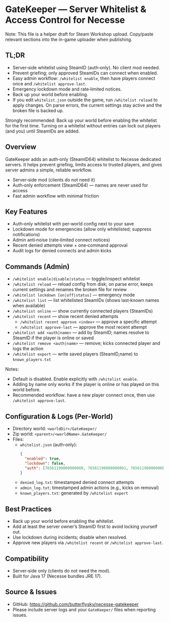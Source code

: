 # GateKeeper — Server Whitelist & Access Control for Necesse

Note: This file is a helper draft for Steam Workshop upload. Copy/paste relevant sections into the in-game uploader when publishing.

## TL;DR
- Server‑side whitelist using SteamID (auth‑only). No client mod needed.
- Prevent griefing; only approved SteamIDs can connect when enabled.
- Easy admin workflow: `/whitelist enable`, then have players connect once and `/whitelist approve-last`.
- Emergency lockdown mode and rate‑limited notices.
- Back up your world before enabling.
- If you edit `whitelist.json` outside the game, run `/whitelist reload` to apply changes. On parse errors, the current settings stay active and the broken file is backed up.

Strongly recommended: Back up your world before enabling the whitelist for the first time. Turning on a whitelist without entries can lock out players (and you) until SteamIDs are added.

## Overview
GateKeeper adds an auth‑only (SteamID64) whitelist to Necesse dedicated servers. It helps prevent griefing, limits access to trusted players, and gives server admins a simple, reliable workflow.

- Server‑side mod (clients do not need it)
- Auth‑only enforcement (SteamID64) — names are never used for access
- Fast admin workflow with minimal friction

## Key Features
- Auth‑only whitelist with per‑world config next to your save
- Lockdown mode for emergencies (allow only whitelisted; suppress notifications)
- Admin anti‑noise (rate‑limited connect notices)
- Recent denied attempts view + one‑command approval
- Audit logs for denied connects and admin kicks

## Commands (Admin)
- `/whitelist enable|disable|status` — toggle/inspect whitelist
- `/whitelist reload` — reload config from disk; on parse error, keeps current settings and renames the broken file for review
- `/whitelist lockdown [on|off|status]` — emergency mode
- `/whitelist list` — list whitelisted SteamIDs (shows last‑known names when available)
- `/whitelist online` — show currently connected players (SteamIDs)
- `/whitelist recent` — show recent denied attempts
  - `/whitelist recent approve <index>` — approve a specific attempt
  - `/whitelist approve-last` — approve the most recent attempt
- `/whitelist add <auth|name>` — add by SteamID; names resolve to SteamID if the player is online or saved
- `/whitelist remove <auth|name>` — remove; kicks connected player and logs the action
- `/whitelist export` — write saved players (SteamID,name) to `known_players.txt`

Notes:
- Default is disabled. Enable explicitly with `/whitelist enable`.
- Adding by name only works if the player is online or has played on this world before.
- Recommended workflow: have a new player connect once, then use `/whitelist approve-last`.

## Configuration & Logs (Per‑World)
- Directory world: `<worldDir>/GateKeeper/`
- Zip world: `<parent>/<worldName>.GateKeeper/`
- Files:
  - `whitelist.json` (auth‑only):
    ```json
    {
      "enabled": true,
      "lockdown": false,
      "auth": [76561198000000000, 76561198000000001, 76561198000000002]
    }
    ```
  - `denied_log.txt`: timestamped denied connect attempts
  - `admin_log.txt`: timestamped admin actions (e.g., kicks on removal)
  - `known_players.txt`: generated by `/whitelist export`

## Best Practices
- Back up your world before enabling the whitelist.
- Add at least the server owner’s SteamID first to avoid locking yourself out.
- Use lockdown during incidents; disable when resolved.
- Approve new players via `/whitelist recent` or `/whitelist approve-last`.

## Compatibility
- Server‑side only (clients do not need the mod).
- Built for Java 17 (Necesse bundles JRE 17).

## Source & Issues
- GitHub: https://github.com/butterflysky/necesse-gatekeeper
- Please include server logs and your `GateKeeper/` files when reporting issues.
